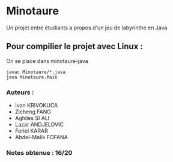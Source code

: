 # Minotaure
Un projet entre étudiants a propos d'un jeu de labyrinthe en Java 

## Pour compilier le projet avec Linux :
On se place dans minotaure-java
```
javac Minotaure/*.java
java Minotaure.Main
```
### Auteurs :
- Ivan KRIVOKUCA
- Zicheng FANG
- Aghiles SI ALI
- Lazar ANDJELOVIC
- Feriel KARAR
- Abdel-Malik FOFANA

### Notes obtenue : 16/20